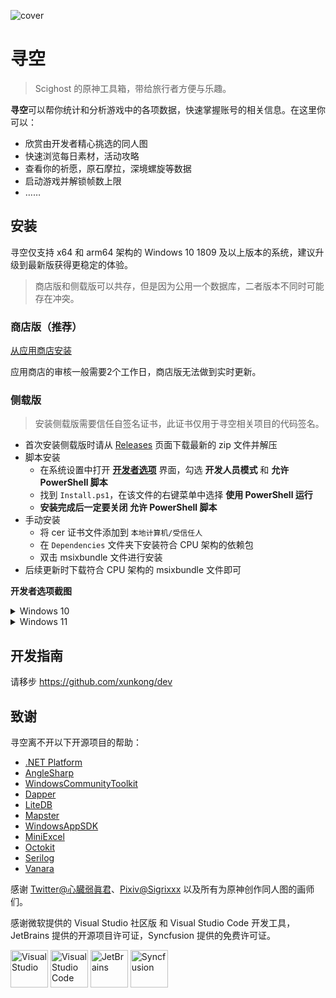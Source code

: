 ![cover](https://file.xunkong.cc/static/repo/xunkong/cover.webp)

# 寻空

> Scighost 的原神工具箱，带给旅行者方便与乐趣。

**寻空**可以帮你统计和分析游戏中的各项数据，快速掌握账号的相关信息。在这里你可以：

- 欣赏由开发者精心挑选的同人图
- 快速浏览每日素材，活动攻略
- 查看你的祈愿，原石摩拉，深境螺旋等数据
- 启动游戏并解锁帧数上限
- ……

## 安装

寻空仅支持 x64 和 arm64 架构的 Windows 10 1809 及以上版本的系统，建议升级到最新版获得更稳定的体验。

> 商店版和侧载版可以共存，但是因为公用一个数据库，二者版本不同时可能存在冲突。

### 商店版（推荐）

[从应用商店安装](https://www.microsoft.com/store/apps/9N2SVG0JMT12)

应用商店的审核一般需要2个工作日，商店版无法做到实时更新。

### 侧载版

> 安装侧载版需要信任自签名证书，此证书仅用于寻空相关项目的代码签名。

- 首次安装侧载版时请从 [Releases](https://github.com/xunkong/xunkong/releases) 页面下载最新的 zip 文件并解压
- 脚本安装
  - 在系统设置中打开 [**开发者选项**](ms-settings:developers) 界面，勾选 **开发人员模式** 和 **允许 PowerShell 脚本**
  - 找到 `Install.ps1`，在该文件的右键菜单中选择 **使用 PowerShell 运行**
  - **安装完成后一定要关闭 允许 PowerShell 脚本**
- 手动安装
  - 将 cer 证书文件添加到 `本地计算机/受信任人`
  - 在 `Dependencies` 文件夹下安装符合 CPU 架构的依赖包
  - 双击 msixbundle 文件进行安装
- 后续更新时下载符合 CPU 架构的 msixbundle 文件即可

**开发者选项截图**

<details>
<summary>Windows 10</summary>

![dev-setting-win10-devmode](https://file.xunkong.cc/static/repo/xunkong/dev-setting-win10-devmode.webp)

![dev-setting-win10-powershell](https://file.xunkong.cc/static/repo/xunkong/dev-setting-win10-powershell.webp)

</details>

<details>
<summary>Windows 11</summary>

![dev-setting-win11](https://file.xunkong.cc/static/repo/xunkong/dev-setting-win11.webp)

</details>

## 开发指南

请移步 https://github.com/xunkong/dev

## 致谢

寻空离不开以下开源项目的帮助：

- [.NET Platform](https://github.com/dotnet)
- [AngleSharp](https://github.com/AngleSharp/AngleSharp)
- [WindowsCommunityToolkit](https://github.com/CommunityToolkit/WindowsCommunityToolkit)
- [Dapper](https://github.com/DapperLib/Dapper)
- [LiteDB](https://github.com/mbdavid/LiteDB)
- [Mapster](https://github.com/MapsterMapper/Mapster)
- [WindowsAppSDK](https://github.com/microsoft/WindowsAppSDK)
- [MiniExcel](https://github.com/MiniExcel/MiniExcel)
- [Octokit](https://github.com/octokit/octokit.net)
- [Serilog](https://github.com/serilog/serilog)
- [Vanara](https://github.com/dahall/Vanara)

感谢 [Twitter@心臓弱眞君](https://twitter.com/xinzoruo)、[Pixiv@Sigrixxx](https://www.pixiv.net/users/7861320) 以及所有为原神创作同人图的画师们。

感谢微软提供的 Visual Studio 社区版 和 Visual Studio Code 开发工具，JetBrains 提供的开源项目许可证，Syncfusion 提供的免费许可证。

<div>
    <img alt="Visual Studio" src="https://file.xunkong.cc/static/repo/xunkong/Visual_Studio_Icon_2019.svg" width="60" />
    <img alt="Visual Studio Code" src="https://file.xunkong.cc/static/repo/xunkong/Visual_Studio_Code_1.35_icon.svg" width="60" />
    <img alt="JetBrains" src="https://file.xunkong.cc/static/repo/xunkong/JetBrains_Logo_2016.svg" width="60" />
    <img alt="Syncfusion" src="https://file.xunkong.cc/static/repo/xunkong/syncfusion.png" width="60" />
</div>
